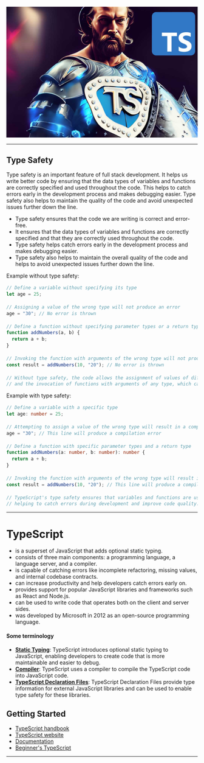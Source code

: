 ![Mr. TypeScript](../images/typescript.jpg)

---

## Type Safety
Type safety is an important feature of full stack development. It helps us write better code by ensuring that the data types of variables and functions are correctly specified and used throughout the code. This helps to catch errors early in the development process and makes debugging easier. Type safety also helps to maintain the quality of the code and avoid unexpected issues further down the line.

- Type safety ensures that the code we are writing is correct and error-free.
- It ensures that the data types of variables and functions are correctly specified and that they are correctly used throughout the code.
- Type safety helps catch errors early in the development process and makes debugging easier.
- Type safety also helps to maintain the overall quality of the code and helps to avoid unexpected issues further down the line.

Example without type safety:
```javascript
// Define a variable without specifying its type
let age = 25;

// Assigning a value of the wrong type will not produce an error
age = "30"; // No error is thrown

// Define a function without specifying parameter types or a return type
function addNumbers(a, b) {
  return a + b;
}

// Invoking the function with arguments of the wrong type will not produce an error
const result = addNumbers(10, "20"); // No error is thrown

// Without type safety, the code allows the assignment of values of different types to variables
// and the invocation of functions with arguments of any type, which can lead to unexpected behavior or runtime errors.

```

Example with type safety:
```typescript
// Define a variable with a specific type
let age: number = 25;

// Attempting to assign a value of the wrong type will result in a compilation error
age = "30"; // This line will produce a compilation error

// Define a function with specific parameter types and a return type
function addNumbers(a: number, b: number): number {
  return a + b;
}

// Invoking the function with arguments of the wrong type will result in a compilation error
const result = addNumbers(10, "20"); // This line will produce a compilation error

// TypeScript's type safety ensures that variables and functions are used correctly,
// helping to catch errors during development and improve code quality.

```

---

# TypeScript
- is a superset of JavaScript that adds optional static typing.
- consists of three main components: a programming language, a language server, and a compiler.
- is capable of catching errors like incomplete refactoring, missing values, and internal codebase contracts.
- can increase productivity and help developers catch errors early on.
- provides support for popular JavaScript libraries and frameworks such as React and Node.js.
- can be used to write code that operates both on the client and server sides.
- was developed by Microsoft in 2012 as an open-source programming language.

#### Some terminology
- **[Static Typing](https://www.typescriptlang.org/docs/handbook/typescript-from-scratch.html#typescript-a-static-type-checker)**: TypeScript introduces optional static typing to JavaScript, enabling developers to create code that is more maintainable and easier to debug.
- **[Compiler](https://www.typescriptlang.org/download)**: TypeScript uses a compiler to compile the TypeScript code into JavaScript code.
- **[TypeScript Declaration Files](https://www.typescriptlang.org/docs/handbook/2/type-declarations.html)**: TypeScript Declaration Files provide type information for external JavaScript libraries and can be used to enable type safety for these libraries.

## Getting Started
- [TypeScript handbook](https://www.typescriptlang.org/docs/handbook/typescript-in-5-minutes.html#defining-types)
- [TypeScript website](https://www.typescriptlang.org/)
- [Documentation](https://www.typescriptlang.org/docs/)
- [Beginner's TypeScript](https://www.totaltypescript.com/tutorials/beginners-typescript)

---
